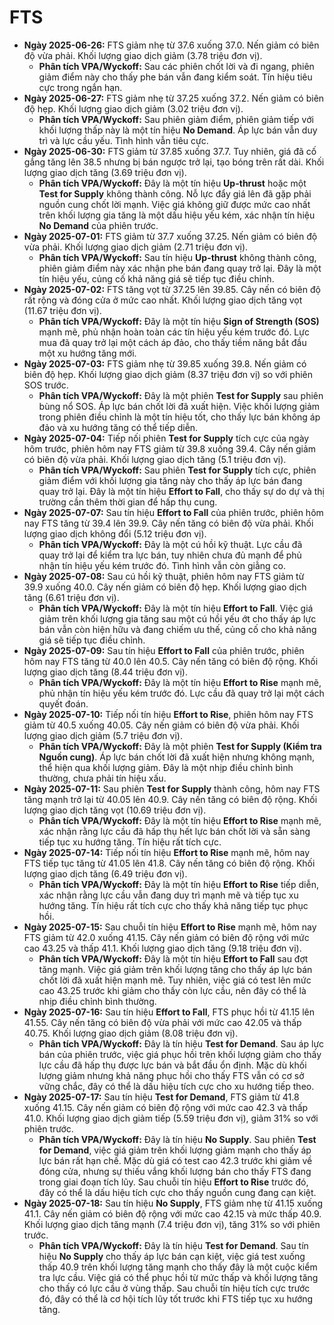 # FTS

- **Ngày 2025-06-26:** FTS giảm nhẹ từ 37.6 xuống 37.0. Nến giảm có biên độ vừa phải. Khối lượng giao dịch giảm (3.78 triệu đơn vị).
    - **Phân tích VPA/Wyckoff:** Sau các phiên chốt lời và đi ngang, phiên giảm điểm này cho thấy phe bán vẫn đang kiểm soát. Tín hiệu tiêu cực trong ngắn hạn.
- **Ngày 2025-06-27:** FTS giảm nhẹ từ 37.25 xuống 37.2. Nến giảm có biên độ hẹp. Khối lượng giao dịch giảm (3.02 triệu đơn vị).
    - **Phân tích VPA/Wyckoff:** Sau phiên giảm điểm, phiên giảm tiếp với khối lượng thấp này là một tín hiệu **No Demand**. Áp lực bán vẫn duy trì và lực cầu yếu. Tình hình vẫn tiêu cực.
- **Ngày 2025-06-30:** FTS giảm từ 37.85 xuống 37.7. Tuy nhiên, giá đã cố gắng tăng lên 38.5 nhưng bị bán ngược trở lại, tạo bóng trên rất dài. Khối lượng giao dịch tăng (3.69 triệu đơn vị).
    - **Phân tích VPA/Wyckoff:** Đây là một tín hiệu **Up-thrust** hoặc một **Test for Supply** không thành công. Nỗ lực đẩy giá lên đã gặp phải nguồn cung chốt lời mạnh. Việc giá không giữ được mức cao nhất trên khối lượng gia tăng là một dấu hiệu yếu kém, xác nhận tín hiệu **No Demand** của phiên trước.
- **Ngày 2025-07-01:** FTS giảm từ 37.7 xuống 37.25. Nến giảm có biên độ vừa phải. Khối lượng giao dịch giảm (2.71 triệu đơn vị).
    - **Phân tích VPA/Wyckoff:** Sau tín hiệu **Up-thrust** không thành công, phiên giảm điểm này xác nhận phe bán đang quay trở lại. Đây là một tín hiệu yếu, củng cố khả năng giá sẽ tiếp tục điều chỉnh.
- **Ngày 2025-07-02:** FTS tăng vọt từ 37.25 lên 39.85. Cây nến có biên độ rất rộng và đóng cửa ở mức cao nhất. Khối lượng giao dịch tăng vọt (11.67 triệu đơn vị).
    - **Phân tích VPA/Wyckoff:** Đây là một tín hiệu **Sign of Strength (SOS)** mạnh mẽ, phủ nhận hoàn toàn các tín hiệu yếu kém trước đó. Lực mua đã quay trở lại một cách áp đảo, cho thấy tiềm năng bắt đầu một xu hướng tăng mới.
- **Ngày 2025-07-03:** FTS giảm nhẹ từ 39.85 xuống 39.8. Nến giảm có biên độ hẹp. Khối lượng giao dịch giảm (8.37 triệu đơn vị) so với phiên SOS trước.
    - **Phân tích VPA/Wyckoff:** Đây là một phiên **Test for Supply** sau phiên bùng nổ SOS. Áp lực bán chốt lời đã xuất hiện. Việc khối lượng giảm trong phiên điều chỉnh là một tín hiệu tốt, cho thấy lực bán không áp đảo và xu hướng tăng có thể tiếp diễn.
- **Ngày 2025-07-04:** Tiếp nối phiên **Test for Supply** tích cực của ngày hôm trước, phiên hôm nay FTS giảm từ 39.8 xuống 39.4. Cây nến giảm có biên độ vừa phải. Khối lượng giao dịch tăng (5.1 triệu đơn vị).
    - **Phân tích VPA/Wyckoff:** Sau phiên **Test for Supply** tích cực, phiên giảm điểm với khối lượng gia tăng này cho thấy áp lực bán đang quay trở lại. Đây là một tín hiệu **Effort to Fall**, cho thấy sự do dự và thị trường cần thêm thời gian để hấp thụ cung.
- **Ngày 2025-07-07:** Sau tín hiệu **Effort to Fall** của phiên trước, phiên hôm nay FTS tăng từ 39.4 lên 39.9. Cây nến tăng có biên độ vừa phải. Khối lượng giao dịch không đổi (5.12 triệu đơn vị).
    - **Phân tích VPA/Wyckoff:** Đây là một cú hồi kỹ thuật. Lực cầu đã quay trở lại để kiểm tra lực bán, tuy nhiên chưa đủ mạnh để phủ nhận tín hiệu yếu kém trước đó. Tình hình vẫn còn giằng co.
- **Ngày 2025-07-08:** Sau cú hồi kỹ thuật, phiên hôm nay FTS giảm từ 39.9 xuống 40.0. Cây nến giảm có biên độ hẹp. Khối lượng giao dịch tăng (6.61 triệu đơn vị).
    - **Phân tích VPA/Wyckoff:** Đây là một tín hiệu **Effort to Fall**. Việc giá giảm trên khối lượng gia tăng sau một cú hồi yếu ớt cho thấy áp lực bán vẫn còn hiện hữu và đang chiếm ưu thế, củng cố cho khả năng giá sẽ tiếp tục điều chỉnh.
- **Ngày 2025-07-09:** Sau tín hiệu **Effort to Fall** của phiên trước, phiên hôm nay FTS tăng từ 40.0 lên 40.5. Cây nến tăng có biên độ rộng. Khối lượng giao dịch tăng (8.44 triệu đơn vị).
    - **Phân tích VPA/Wyckoff:** Đây là một tín hiệu **Effort to Rise** mạnh mẽ, phủ nhận tín hiệu yếu kém trước đó. Lực cầu đã quay trở lại một cách quyết đoán.
- **Ngày 2025-07-10:** Tiếp nối tín hiệu **Effort to Rise**, phiên hôm nay FTS giảm từ 40.5 xuống 40.05. Cây nến giảm có biên độ vừa phải. Khối lượng giao dịch giảm (5.7 triệu đơn vị).
    - **Phân tích VPA/Wyckoff:** Đây là một phiên **Test for Supply (Kiểm tra Nguồn cung)**. Áp lực bán chốt lời đã xuất hiện nhưng không mạnh, thể hiện qua khối lượng giảm. Đây là một nhịp điều chỉnh bình thường, chưa phải tín hiệu xấu.
- **Ngày 2025-07-11:** Sau phiên **Test for Supply** thành công, hôm nay FTS tăng mạnh trở lại từ 40.05 lên 40.9. Cây nến tăng có biên độ rộng. Khối lượng giao dịch tăng vọt (10.69 triệu đơn vị).
    - **Phân tích VPA/Wyckoff:** Đây là một tín hiệu **Effort to Rise** mạnh mẽ, xác nhận rằng lực cầu đã hấp thụ hết lực bán chốt lời và sẵn sàng tiếp tục xu hướng tăng. Tín hiệu rất tích cực.
- **Ngày 2025-07-14:** Tiếp nối tín hiệu **Effort to Rise** mạnh mẽ, hôm nay FTS tiếp tục tăng từ 41.05 lên 41.8. Cây nến tăng có biên độ rộng. Khối lượng giao dịch tăng (6.49 triệu đơn vị).
    - **Phân tích VPA/Wyckoff:** Đây là một tín hiệu **Effort to Rise** tiếp diễn, xác nhận rằng lực cầu vẫn đang duy trì mạnh mẽ và tiếp tục xu hướng tăng. Tín hiệu rất tích cực cho thấy khả năng tiếp tục phục hồi.
- **Ngày 2025-07-15:** Sau chuỗi tín hiệu **Effort to Rise** mạnh mẽ, hôm nay FTS giảm từ 42.0 xuống 41.15. Cây nến giảm có biên độ rộng với mức cao 43.25 và thấp 41.1. Khối lượng giao dịch tăng (9.18 triệu đơn vị).
    - **Phân tích VPA/Wyckoff:** Đây là một tín hiệu **Effort to Fall** sau đợt tăng mạnh. Việc giá giảm trên khối lượng tăng cho thấy áp lực bán chốt lời đã xuất hiện mạnh mẽ. Tuy nhiên, việc giá có test lên mức cao 43.25 trước khi giảm cho thấy còn lực cầu, nên đây có thể là nhịp điều chỉnh bình thường.
- **Ngày 2025-07-16:** Sau tín hiệu **Effort to Fall**, FTS phục hồi từ 41.15 lên 41.55. Cây nến tăng có biên độ vừa phải với mức cao 42.05 và thấp 40.75. Khối lượng giao dịch giảm (8.08 triệu đơn vị).
    - **Phân tích VPA/Wyckoff:** Đây là tín hiệu **Test for Demand**. Sau áp lực bán của phiên trước, việc giá phục hồi trên khối lượng giảm cho thấy lực cầu đã hấp thụ được lực bán và bắt đầu ổn định. Mặc dù khối lượng giảm nhưng khả năng phục hồi cho thấy FTS vẫn có cơ sở vững chắc, đây có thể là dấu hiệu tích cực cho xu hướng tiếp theo.
- **Ngày 2025-07-17:** Sau tín hiệu **Test for Demand**, FTS giảm từ 41.8 xuống 41.15. Cây nến giảm có biên độ rộng với mức cao 42.3 và thấp 41.0. Khối lượng giao dịch giảm tiếp (5.59 triệu đơn vị), giảm 31% so với phiên trước.
    - **Phân tích VPA/Wyckoff:** Đây là tín hiệu **No Supply**. Sau phiên **Test for Demand**, việc giá giảm trên khối lượng giảm mạnh cho thấy áp lực bán rất hạn chế. Mặc dù giá có test cao 42.3 trước khi giảm về đóng cửa, nhưng sự thiếu vắng khối lượng bán cho thấy FTS đang trong giai đoạn tích lũy. Sau chuỗi tín hiệu **Effort to Rise** trước đó, đây có thể là dấu hiệu tích cực cho thấy nguồn cung đang cạn kiệt.
- **Ngày 2025-07-18:** Sau tín hiệu **No Supply**, FTS giảm nhẹ từ 41.15 xuống 41.1. Cây nến giảm có biên độ rộng với mức cao 42.15 và mức thấp 40.9. Khối lượng giao dịch tăng mạnh (7.4 triệu đơn vị), tăng 31% so với phiên trước.
    - **Phân tích VPA/Wyckoff:** Đây là tín hiệu **Test for Demand**. Sau tín hiệu **No Supply** cho thấy áp lực bán cạn kiệt, việc giá test xuống thấp 40.9 trên khối lượng tăng mạnh cho thấy đây là một cuộc kiểm tra lực cầu. Việc giá có thể phục hồi từ mức thấp và khối lượng tăng cho thấy có lực cầu ở vùng thấp. Sau chuỗi tín hiệu tích cực trước đó, đây có thể là cơ hội tích lũy tốt trước khi FTS tiếp tục xu hướng tăng.


